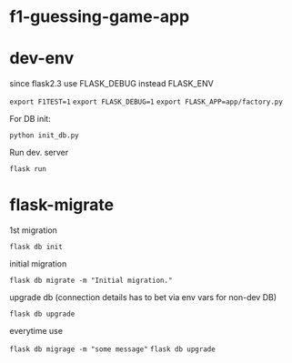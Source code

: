 # f1-guessing-game-app



# dev-env
since flask2.3 use FLASK_DEBUG instead FLASK_ENV

`export F1TEST=1`
`export FLASK_DEBUG=1`
`export FLASK_APP=app/factory.py`

For DB init:

`python init_db.py`

Run dev. server

`flask run`





# flask-migrate

1st migration

`flask db init`

initial migration

`flask db migrate -m "Initial migration."`

upgrade db (connection details has to bet via env vars for non-dev DB)

`flask db upgrade`

everytime use

`flask db migrage -m "some message"`
`flask db upgrade`
